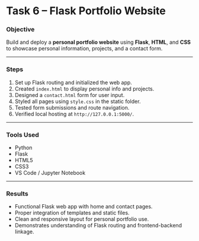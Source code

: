 
# Task 6 – Flask Portfolio Website

### Objective

Build and deploy a **personal portfolio website** using **Flask**, **HTML**, and **CSS** to showcase personal information, projects, and a contact form.

---

### Steps

1. Set up Flask routing and initialized the web app.
2. Created `index.html` to display personal info and projects.
3. Designed a `contact.html` form for user input.
4. Styled all pages using `style.css` in the static folder.
5. Tested form submissions and route navigation.
6. Verified local hosting at `http://127.0.0.1:5000/`.

---

### Tools Used

* Python
* Flask
* HTML5
* CSS3
* VS Code / Jupyter Notebook

---

### Results

* Functional Flask web app with home and contact pages.
* Proper integration of templates and static files.
* Clean and responsive layout for personal portfolio use.
* Demonstrates understanding of Flask routing and frontend-backend linkage.


